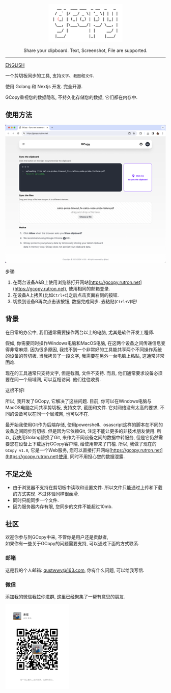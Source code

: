 <p align="center">
  <img alt="GCopy Logo" src="../gcopy.png" height="120" />
  <p align="center">Share your clipboard. Text, Screenshot, File are supported.</p>
</p>

---

[ENGLISH](../../README.md)

一个剪切板同步的工具, 支持`文字`、`截图`和`文件`.

使用 Golang 和 Nextjs 开发. 完全开源.

GCopy重视您的数据隐私, 不持久化存储您的数据, 它们都在内存中.

## 使用方法

![页面截图](../screenshot.png)

步骤:

1. 在两台设备A&B上使用浏览器打开网站[https://gcopy.rutron.net](https://gcopy.rutron.net), 使用相同的邮箱登录.
2. 在设备A上拷贝(比如`Ctrl+C`)之后点击页面右侧的按钮.
3. 切换到设备B再次点击该按钮, 数据完成同步. 去粘贴(`Ctrl+V`)吧!

## 背景

在日常的办公中, 我们通常需要操作两台以上的电脑, 尤其是软件开发工程师.

假如, 你需要同时操作Windows电脑和MacOS电脑, 在这两个设备之间传递信息变得非常麻烦. 
因为很多原因, 我找不到一个非常好的工具能共享两个不同操作系统的设备的剪切板.
当我拷贝了一段文字, 我需要在另外一台电脑上粘贴, 这通常非常困难.

现在的工具通常只支持文字, 但是截图, 文件不支持. 而且, 他们通常要求设备必须要在同一个局域网, 可以互相访问.
他们往往收费.

这很不好!

所以, 我开发了GCopy, 它解决了这些问题.
目前, 你可以在Windows电脑与MacOS电脑之间共享剪切板, 支持文字, 截图和文件.
它对网络没有太高的要求, 不同的设备可以在同一个局域网, 也可以不在.

最开始我使用Git作为后端存储, 使用powershell、osascript这样的脚本在不同的设备之间同步剪切板. 但是因为它依赖Git, 注定不能让更多的非技术朋友使用. 所以, 我使用Golang替换了Git, 来作为不同设备之间的数据中转服务, 但是它仍然需要您在设备上下载运行GCopy客户端, 给使用带来了门槛. 所以, 我做了现在的`GCopy v1.0`, 它是一个Web服务, 您可以直接打开网站[https://gcopy.rutron.net](https://gcopy.rutron.net)使用, 同时不用担心您的数据泄露.

## 不足之处

- 由于浏览器不支持在剪切板中读取和设置文件. 所以文件只能通过上传和下载的方式实现. 不过体验同样很丝滑.
- 同时只能同步一个文件.
- 因为服务器内存有限, 您同步的文件不能超过10mb.

## 社区

欢迎你参与到GCopy中来, 不管你是用户还是贡献者,  
如果你有一些关于GCopy的问题需要支持, 可以通过下面的方式联系.

### 邮箱

这是我的个人邮箱: qustwwy@163.com, 你有什么问题, 可以给我写信.

### 微信

添加我的微信我拉你进群, 这里已经聚集了一帮有意思的朋友.

<img width="200" src="../wechat-lllaoj.png">